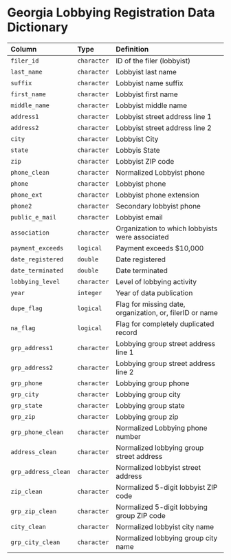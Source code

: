 # Georgia Lobbying Registration Data Dictionary

|Column              |Type        |Definition                                               |
|:-------------------|:-----------|:--------------------------------------------------------|
|`filer_id`          |`character` |ID of the filer (lobbyist)                               |
|`last_name`         |`character` |Lobbyist last name                                       |
|`suffix`            |`character` |Lobbyist name suffix                                     |
|`first_name`        |`character` |Lobbyist first name                                      |
|`middle_name`       |`character` |Lobbyist middle name                                     |
|`address1`          |`character` |Lobbyist street address line 1                           |
|`address2`          |`character` |Lobbyist street address line 2                           |
|`city`              |`character` |Lobbyist City                                            |
|`state`             |`character` |Lobbyis State                                            |
|`zip`               |`character` |Lobbyist ZIP code                                        |
|`phone_clean`       |`character` |Normalized Lobbyist phone                                |
|`phone`             |`character` |Lobbyist phone                                           |
|`phone_ext`         |`character` |Lobbyist phone extension                                 |
|`phone2`            |`character` |Secondary lobbyist phone                                 |
|`public_e_mail`     |`character` |Lobbyist email                                           |
|`association`       |`character` |Organization to which lobbyists were associated          |
|`payment_exceeds`   |`logical`   |Payment exceeds $10,000                                  |
|`date_registered`   |`double`    |Date registered                                          |
|`date_terminated`   |`double`    |Date terminated                                          |
|`lobbying_level`    |`character` |Level of lobbying activity                               |
|`year`              |`integer`   |Year of data publication                                 |
|`dupe_flag`         |`logical`   |Flag for missing date, organization, or, filerID or name |
|`na_flag`           |`logical`   |Flag for completely duplicated record                    |
|`grp_address1`      |`character` |Lobbying group street address line 1                     |
|`grp_address2`      |`character` |Lobbying group street address line 2                     |
|`grp_phone`         |`character` |Lobbying group phone                                     |
|`grp_city`          |`character` |Lobbying group city                                      |
|`grp_state`         |`character` |Lobbying group state                                     |
|`grp_zip`           |`character` |Lobbying group zip                                       |
|`grp_phone_clean`   |`character` |Normalized Lobbying phone number                         |
|`address_clean`     |`character` |Normalized lobbying group street address                 |
|`grp_address_clean` |`character` |Normalized lobbyist street address                       |
|`zip_clean`         |`character` |Normalized 5-digit lobbyist ZIP code                     |
|`grp_zip_clean`     |`character` |Normalized 5-digit lobbying group ZIP code               |
|`city_clean`        |`character` |Normalized lobbyist city name                            |
|`grp_city_clean`    |`character` |Normalized lobbying group city name                      |
